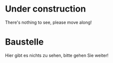 # Under construction

There's nothing to see, please move along!

# Baustelle

Hier gibt es nichts zu sehen, bitte gehen Sie weiter!
